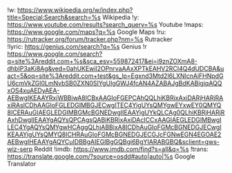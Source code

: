!w: https://www.wikipedia.org/w/index.php?title=Special:Search&search=%s Wikipedia
!y: https://www.youtube.com/results?search_query=%s Youtube
!maps: https://www.google.com/maps?q=%s Google Maps
!ru: https://rutracker.org/forum/tracker.php?nm=%s Rutracker  
!lyric: https://genius.com/search?q=%s Genius 
!r https://www.google.com/search?q=site%3Areddit.com+%s&sca_esv=559872417&ei=i9znZOXmA8-dhbIP3aKi8Ag&ved=0ahUKEwil2OPnrvaAAxXPTkEAHV2RCI4Q4dUDCBA&uact=5&oq=site%3Areddit.com+test&gs_lp=Egxnd3Mtd2l6LXNlcnAiFHNpdGU6cmVkZGl0LmNvbSB0ZXN0SIYgUIgGWJ4fcAN4AZABAJgBdKABigiqAQQxOS4xuAEDyAEA-AEBwgIKEAAYRxjWBBiwA8ICBxAAGIoFGEPCAhQQLhiKBRixAxiDARjHARjRAxiRAsICDhAAGIoFGLEDGIMBGJECwgITEC4YigUYsQMYgwEYxwEY0QMYQ8ICERAuGIAEGLEDGIMBGMcBGNEDwgIIEAAYigUYkQLCAg0QLhiKBRjHARjRAxhDwgIIEAAYgAQYsQPCAgsQABiKBRixAxiDAcICCxAAGIAEGLEDGIMBwgILEC4YgAQYsQMYgwHCAggQLhiABBixA8ICDhAuGIoFGMcBGNEDGJECwgIKEAAYigUYsQMYQ8ICHRAuGIoFGMcBGNEDGJECGJcFGNwEGN4EGOAE2AEBwgIHEAAYgAQYCuIDBBgAIEGIBgGQBgi6BgYIARABGBQ&sclient=gws-wiz-serp Reddit
!imdb: https://www.imdb.com/find?s=all&q=%s
!trans: https://translate.google.com/?source=osdd#auto|auto|%s Google Translator
